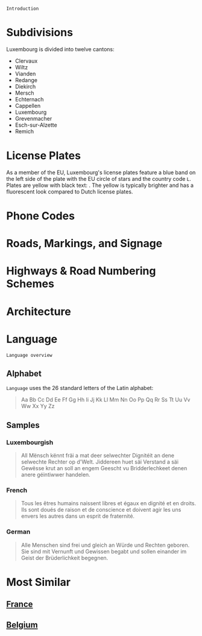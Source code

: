 `Introduction`

# Subdivisions

Luxembourg is divided into twelve cantons:

- Clervaux
- Wiltz
- Vianden
- Redange
- Diekirch
- Mersch
- Echternach
- Cappellen
- Luxembourg
- Grevenmacher
- Esch-sur-Alzette
- Remich

<CountryMap code="LUX" scale="32000" level="2" />

# License Plates

As a member of the EU, Luxembourg's license plates feature a blue band on the left side of the plate with the EU circle of stars and the country code `L`. Plates are yellow with black text: <LicensePlate style="eu" code="L" format="AB 1234" backgroundColor="yellow" />. The yellow is typically brighter and has a fluorescent look compared to Dutch license plates.

# Phone Codes

# Roads, Markings, and Signage

# Highways & Road Numbering Schemes

# Architecture

# Language

`Language overview`

## Alphabet

`Language` uses the 26 standard letters of the Latin alphabet:

> Aa Bb Cc Dd Ee Ff Gg Hh Ii Jj Kk Ll Mm Nn Oo Pp Qq Rr Ss Tt Uu Vv Ww Xx Yy Zz

## Samples

### Luxembourgish

> All Mënsch kënnt fräi a mat deer selwechter Dignitéit an dene selwechte Rechter op d'Welt. Jiddereen huet säi Verstand a säi Gewësse krut an soll an engem Geescht vu Bridderlechkeet denen anere géintiwwer handelen.

### French

> Tous les êtres humains naissent libres et égaux en dignité et en droits. Ils sont doués de raison et de conscience et doivent agir les uns envers les autres dans un esprit de fraternité.

### German

> Alle Menschen sind frei und gleich an Würde und Rechten geboren. Sie sind mit Vernunft und Gewissen begabt und sollen einander im Geist der Brüderlichkeit begegnen.

# Most Similar

## [France](/countries/FRA)

## [Belgium](/countries/BEL)
